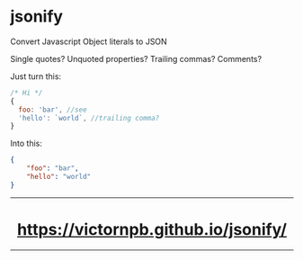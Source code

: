 # jsonify
Convert Javascript Object literals to JSON

Single quotes?
Unquoted properties?
Trailing commas?
Comments?

Just turn this:
```js
/* Hi */
{
  foo: 'bar', //see
  'hello': `world`, //trailing comma?
}
```

Into this:
```json
{
    "foo": "bar",
    "hello": "world"
}
```

-----------

<h1 style="text-align:center;"><a href="https://victornpb.github.io/jsonify/">https://victornpb.github.io/jsonify/</a></h1>

-----------
